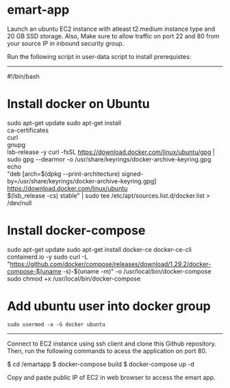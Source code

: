 # emart-app

Launch an ubuntu EC2 instance with atleast t2.medium instance type and 20 GB SSD storage. Also, Make sure to allow traffic on port 22 and 80 from your source IP in inbound security group.

Run the following script in user-data script to install prerequistes:

-----------------------------------------------------

#!/bin/bash

# Install docker on Ubuntu
sudo apt-get update
   sudo apt-get install \
    ca-certificates \
    curl \
    gnupg \
    lsb-release -y
   curl -fsSL https://download.docker.com/linux/ubuntu/gpg | sudo gpg --dearmor -o /usr/share/keyrings/docker-archive-keyring.gpg
   echo \
  "deb [arch=$(dpkg --print-architecture) signed-by=/usr/share/keyrings/docker-archive-keyring.gpg] https://download.docker.com/linux/ubuntu \
  $(lsb_release -cs) stable" | sudo tee /etc/apt/sources.list.d/docker.list > /dev/null

# Install docker-compose
   sudo apt-get update
   sudo apt-get install docker-ce docker-ce-cli containerd.io -y
   sudo curl -L "https://github.com/docker/compose/releases/download/1.29.2/docker-compose-$(uname -s)-$(uname -m)" -o /usr/local/bin/docker-compose
   sudo chmod +x /usr/local/bin/docker-compose

# Add ubuntu user into docker group
    sudo usermod -a -G docker ubuntu
--------------------------------------------

Connect to EC2 instance using ssh client and clone this Github repository. Then, run the following commands to acess the application on port 80.

$ cd /emartapp
$ docker-compose build 
$ docker-compose up -d 

Copy and paste public IP of EC2 in web browser to access the emart app.
